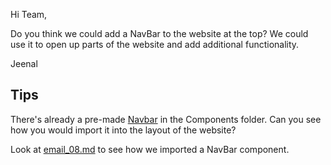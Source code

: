 Hi Team,

Do you think we could add a NavBar to the website at the top? We could use it to open up parts of the website and 
add additional functionality.

Jeenal

## Tips

There's already a pre-made [Navbar](../src/components/NavBar.jsx) in the Components folder. Can you see how you would import it into the layout of the website?

Look at [email_08.md](./email_08.md) to see how we imported a NavBar component.